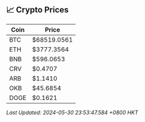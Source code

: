 ## 📈 Crypto Prices

| Coin | Price |
| ---- | ----- |
| BTC | $68519.0561 |
| ETH | $3777.3564 |
| BNB | $596.0653 |
| CRV | $0.4707 |
| ARB | $1.1410 |
| OKB | $45.6854 |
| DOGE | $0.1621 |

_Last Updated: 2024-05-30 23:53:47.584 +0800 HKT_